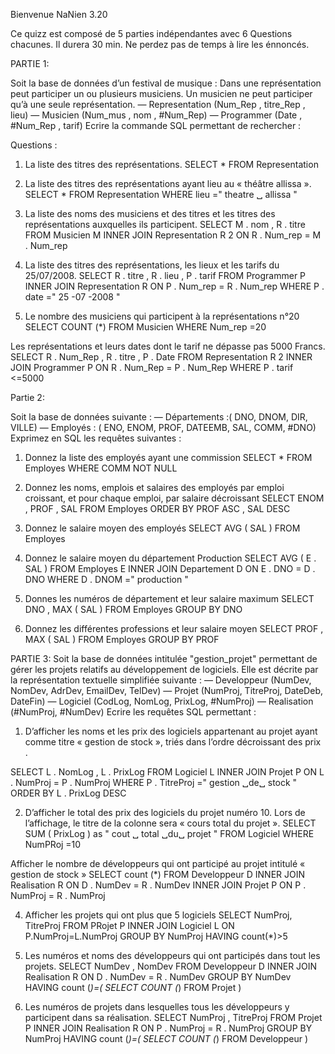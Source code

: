 

Bienvenue NaNien 3.20

Ce quizz est composé de 5 parties indépendantes avec 6 Questions chacunes.
Il durera 30 min. Ne perdez pas de temps à lire les énnoncés.

PARTIE 1:

Soit la base de données d’un festival de musique : Dans une représentation peut participer un ou plusieurs musiciens. Un
musicien ne peut participer qu’à une seule représentation.
— Representation (Num_Rep , titre_Rep , lieu)
— Musicien (Num_mus , nom , #Num_Rep)
— Programmer (Date , #Num_Rep , tarif)
Ecrire la commande SQL permettant de rechercher :

Questions :

1. La liste des titres des représentations.
SELECT * FROM Representation

2. La liste des titres des représentations ayant lieu au « théâtre allissa ».
SELECT * FROM Representation WHERE lieu =" theatre ␣ allissa "

3. La liste des noms des musiciens et des titres et les titres des représentations auxquelles ils participent.
SELECT M . nom , R . titre FROM Musicien M INNER JOIN Representation R
2 ON R . Num_rep = M . Num_rep

4. La liste des titres des représentations, les lieux et les tarifs du 25/07/2008.
SELECT R . titre , R . lieu , P . tarif FROM Programmer P INNER JOIN Representation R ON P . Num_rep = R . Num_rep WHERE P . date =" 25 -07 -2008 "

5. Le nombre des musiciens qui participent à la représentations n°20
SELECT COUNT (*) FROM Musicien WHERE Num_rep =20

Les représentations et leurs dates dont le tarif ne dépasse pas 5000 Francs.
SELECT R . Num_Rep , R . titre , P . Date FROM Representation R
2 INNER JOIN Programmer P ON R . Num_Rep = P . Num_Rep WHERE P . tarif <=5000



Partie 2:

Soit la base de données suivante :
— Départements :( DNO, DNOM, DIR, VILLE)
— Employés : ( ENO, ENOM, PROF, DATEEMB, SAL, COMM, #DNO)
Exprimez en SQL les requêtes suivantes :

1. Donnez la liste des employés ayant une commission
SELECT * FROM Employes WHERE COMM NOT NULL

2. Donnez les noms, emplois et salaires des employés par emploi croissant, et pour chaque emploi, par salaire décroissant
SELECT ENOM , PROF , SAL FROM Employes ORDER BY PROF ASC , SAL DESC

3. Donnez le salaire moyen des employés
SELECT AVG ( SAL ) FROM Employes

4. Donnez le salaire moyen du département Production
SELECT AVG ( E . SAL ) FROM Employes E INNER JOIN Departement D ON E . DNO = D . DNO WHERE D . DNOM =" production "


5. Donnes les numéros de département et leur salaire maximum
SELECT DNO , MAX ( SAL ) FROM Employes GROUP BY DNO


6. Donnez les différentes professions et leur salaire moyen
SELECT PROF , MAX ( SAL ) FROM Employes GROUP BY PROF



PARTIE  3:
Soit la base de données intitulée "gestion_projet" permettant de gérer les projets relatifs au développement de logiciels.
Elle est décrite par la représentation textuelle simplifiée suivante :
— Developpeur (NumDev, NomDev, AdrDev, EmailDev, TelDev)
— Projet (NumProj, TitreProj, DateDeb, DateFin)
— Logiciel (CodLog, NomLog, PrixLog, #NumProj)
— Realisation (#NumProj, #NumDev)
Ecrire les requêtes SQL permettant :

1. D’afficher les noms et les prix des logiciels appartenant au projet ayant comme titre « gestion de stock », triés dans
l’ordre décroissant des prix . 

SELECT L . NomLog , L . PrixLog FROM Logiciel L INNER JOIN Projet P ON L . NumProj = P . NumProj WHERE P . TitreProj =" gestion ␣de␣ stock " ORDER BY L . PrixLog DESC


2. D’afficher le total des prix des logiciels du projet numéro 10. Lors de l’affichage, le titre de la colonne sera « cours
total du projet ».
SELECT SUM ( PrixLog ) as " cout ␣ total ␣du␣ projet " FROM Logiciel WHERE NumPRoj =10

Afficher le nombre de développeurs qui ont participé au projet intitulé « gestion de stock »
SELECT count (*) FROM Developpeur D INNER JOIN Realisation R ON D . NumDev = R . NumDev INNER JOIN Projet P ON P . NumProj = R . NumProj

4. Afficher les projets qui ont plus que 5 logiciels
SELECT NumProj, TitreProj FROM PRojet P INNER JOIN Logiciel
L ON P.NumProj=L.NumProj GROUP BY NumProj HAVING count(*)>5

5. Les numéros et noms des développeurs qui ont participés dans tout les projets.
SELECT NumDev , NomDev FROM Developpeur D INNER JOIN Realisation R ON D . NumDev = R . NumDev GROUP BY NumDev HAVING count (*)=( SELECT COUNT (*) FROM Projet )

6. Les numéros de projets dans lesquelles tous les développeurs y participent dans sa réalisation.
SELECT NumProj , TitreProj FROM Projet P INNER JOIN Realisation R ON P . NumProj = R . NumProj GROUP BY NumProj HAVING count (*)=( SELECT COUNT (*) FROM Developpeur )


